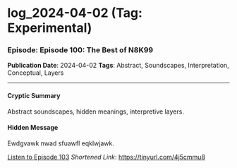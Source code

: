 # log_2024-04-02 (Tag: Experimental)

### Episode: Episode 100: The Best of N8K99

**Publication Date**: 2024-04-02
**Tags**: Abstract, Soundscapes, Interpretation, Conceptual, Layers

---

#### Cryptic Summary
Abstract soundscapes, hidden meanings, interpretive layers.

#### Hidden Message
Ewdgvawk nwad sfuawfl eqklwjawk.

[Listen to Episode 103](https://tinyurl.com/4j5cmmu8)
*Shortened Link*: https://tinyurl.com/4j5cmmu8

